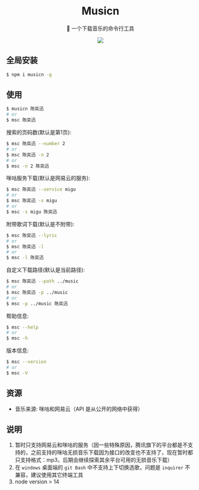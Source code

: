 <div align="center">

# Musicn

🎵 一个下载音乐的命令行工具

![](https://miqilin-blog.oss-cn-shenzhen.aliyuncs.com/musicn-demo.gif)

</div>

## 全局安装

```bash
$ npm i musicn -g
```

## 使用

```bash
$ musicn 陈奕迅
# or
$ msc 陈奕迅
```

搜索的页码数(默认是第1页):

```bash
$ msc 陈奕迅 --number 2
# or
$ msc 陈奕迅 -n 2
# or
$ msc -n 2 陈奕迅
```

咪咕服务下载(默认是网易云的服务):

```bash
$ msc 陈奕迅 --service migu
# or
$ msc 陈奕迅 -s migu
# or
$ msc -s migu 陈奕迅
```

附带歌词下载(默认是不附带):

```bash
$ msc 陈奕迅 --lyric
# or
$ msc 陈奕迅 -l
# or
$ msc -l 陈奕迅
```

自定义下载路径(默认是当前路径):

```bash
$ msc 陈奕迅 --path ../music
# or
$ msc 陈奕迅 -p ../music
# or
$ msc -p ../music 陈奕迅
```

帮助信息:

```bash
$ msc --help
# or
$ msc -h
```

版本信息:

```bash
$ msc --version
# or
$ msc -V
```

## 资源

- 音乐来源: 咪咕和网易云（API 是从公开的网络中获得）

## 说明

1. 暂时只支持网易云和咪咕的服务（因一些特殊原因，腾讯旗下的平台都是不支持的，之前支持的咪咕无损音乐下载因为接口的改变也不支持了，现在暂时都只支持格式：mp3，后期会继续探索其余平台可用的无损音乐下载）
2. 在 `windows` 桌面端的 `git Bash` 中不支持上下切换选歌，问题是 `inquirer` 不兼容，建议使用其它终端工具
3. node version > 14

